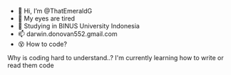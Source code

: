- 👋 Hi, I’m @ThatEmeraldG
- 👀 My eyes are tired
- 🌱 Studying in BINUS University Indonesia
- 📫 darwin.donovan552.gmail.com
- 😵‍ How to code?

Why is coding hard to understand..?
I'm currently learning how to write or read them code
